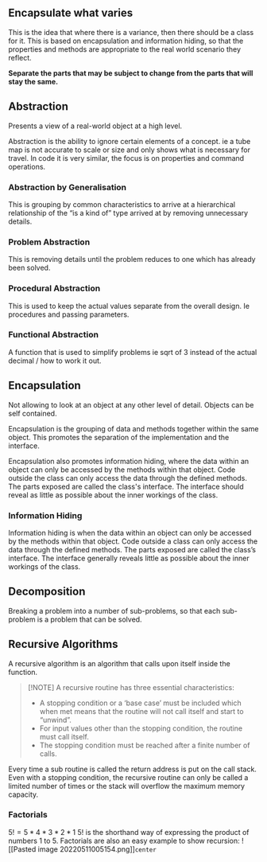 ## Encapsulate what varies
This is the idea that where there is a variance, then there should be a class for it. This is based on encapsulation and information hiding, so that the properties and methods are appropriate to the real world scenario they reflect.

**Separate the parts that may be subject to change from the parts that will stay the same.**


## Abstraction
Presents a view of a real-world object at a high level.

Abstraction is the ability to ignore certain elements of a concept. ie a tube map is not accurate to scale or size and only shows what is necessary for travel. In code it is very similar, the focus is on properties and command operations.

### Abstraction by Generalisation

This is grouping by common characteristics to arrive at a hierarchical relationship of the “is a kind of” type arrived at by removing unnecessary details.

### Problem Abstraction

This is removing details until the problem reduces to one which has already been solved.

### Procedural Abstraction

This is used to keep the actual values separate from the overall design. Ie procedures and passing parameters.

### Functional Abstraction

A function that is used to simplify problems ie sqrt of 3 instead of the actual decimal / how to work it out.

## Encapsulation
Not allowing to look at an object at any other level of detail. Objects can be self contained.

Encapsulation is the grouping of data and methods together within the same object. This promotes the separation of the implementation and the interface.

Encapsulation also promotes information hiding, where the data within an object can only be accessed by the methods within that object. Code outside the class can only access the data through the defined methods. The parts exposed are called the class's interface. The interface should reveal as little as possible about the inner workings of the class. 

### Information Hiding

Information hiding is when the data within an object can only be accessed by the methods within that object. Code outside a class can only access the data through the defined methods. The parts exposed are called the class’s interface. The interface generally reveals little as possible about the inner workings of the class.

## Decomposition

Breaking a problem into a number of sub-problems, so that each sub-problem is a problem that can be solved.


## Recursive Algorithms

A recursive algorithm is an algorithm that calls upon itself inside the function.

> [!NOTE] A recursive routine has three essential characteristics:
> - A stopping condition or a ‘base case’ must be included which when met means that the routine will not call itself and start to “unwind”.
> - For input values other than the stopping condition, the routine must call itself.
> - The stopping condition must be reached after a finite number of calls.

Every time a sub routine is called the return address is put on the call stack. Even with a stopping condition, the recursive routine can only be called a limited number of times or the stack will overflow the maximum memory capacity.

### Factorials

$5! = 5 * 4 * 3 * 2 * 1$
5! is the shorthand way of expressing the product of numbers 1 to 5.
Factorials are also an easy example to show recursion:
![[Pasted image 20220511005154.png]]`center`
